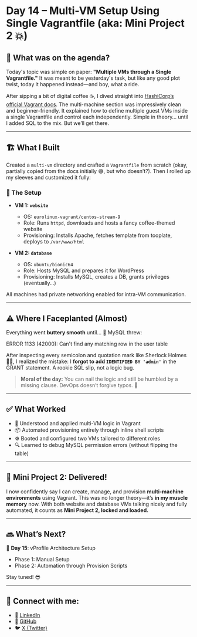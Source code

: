 # Day 14 – Multi-VM Setup Using Single Vagrantfile (aka: Mini Project 2 💥)

## 📌 What was on the agenda?

Today's topic was simple on paper: **"Multiple VMs through a Single Vagrantfile."** It was meant to be yesterday's task, but like any good plot twist, today it happened instead—and boy, what a ride.

After sipping a bit of digital coffee ☕, I dived straight into [HashiCorp’s official Vagrant docs](https://developer.hashicorp.com/vagrant/docs/multi-machine). The multi-machine section was impressively clean and beginner-friendly. It explained how to define multiple guest VMs inside a single Vagrantfile and control each independently. Simple in theory… until I added SQL to the mix. But we’ll get there.

---

## 🏗️ What I Built

Created a `multi-vm` directory and crafted a `Vagrantfile` from scratch (okay, partially copied from the docs initially 😅, but who doesn’t?). Then I rolled up my sleeves and customized it fully:

### 🔧 The Setup

- **VM 1: `website`**
  - OS: `eurolinux-vagrant/centos-stream-9`
  - Role: Runs `httpd`, downloads and hosts a fancy coffee-themed website
  - Provisioning: Installs Apache, fetches template from tooplate, deploys to `/var/www/html`

- **VM 2: `database`**
  - OS: `ubuntu/bionic64`
  - Role: Hosts MySQL and prepares it for WordPress
  - Provisioning: Installs MySQL, creates a DB, grants privileges (eventually…)

All machines had private networking enabled for intra-VM communication.

---

## ⚠️ Where I Faceplanted (Almost)

Everything went **buttery smooth** until... 🧱 MySQL threw:

ERROR 1133 (42000): Can't find any matching row in the user table


After inspecting every semicolon and quotation mark like Sherlock Holmes 🕵️‍♂️, I realized the mistake: I **forgot to add `IDENTIFIED BY 'admin'`** in the GRANT statement. A rookie SQL slip, not a logic bug.

> **Moral of the day:** You can nail the logic and still be humbled by a missing clause. DevOps doesn’t forgive typos. 😤

---

## ✅ What Worked

- 🧠 Understood and applied multi-VM logic in Vagrant
- 📦 Automated provisioning entirely through inline shell scripts
- ⚙️ Booted and configured two VMs tailored to different roles
- 🔍 Learned to debug MySQL permission errors (without flipping the table)

---

## 🎉 Mini Project 2: Delivered!

I now confidently say I can create, manage, and provision **multi-machine environments** using Vagrant. This was no longer theory—it’s **in my muscle memory** now. With both website and database VMs talking nicely and fully automated, it counts as **Mini Project 2, locked and loaded.**

---

## 🔜 What’s Next?

📌 **Day 15**: vProfile Architecture Setup  
- Phase 1: Manual Setup  
- Phase 2: Automation through Provision Scripts

Stay tuned! 😎

---

## 🔗 Connect with me:

- 💼 [LinkedIn](https://linkedin.com/in/nischal-koirala-174066323)
- 🐙 [GitHub](https://github.com/nixhal33/my-devops-journey)
- 🐦 [X (Twitter)](https://x.com/nischalkoiralaa)

